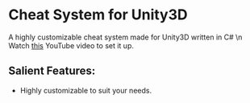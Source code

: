 # Cheat System for Unity3D
A highly customizable cheat system made for Unity3D written in C#
\n Watch <a href="https://youtu.be/AxgP2iHnIgU">this</a> YouTube video to set it up.
## Salient Features:
* Highly customizable to suit your needs.
